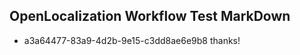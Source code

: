 ## OpenLocalization Workflow Test MarkDown
* a3a64477-83a9-4d2b-9e15-c3dd8ae6e9b8 
thanks!<!--HONumber=Mar16_HO2-->

